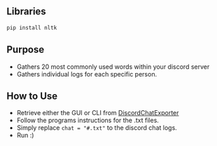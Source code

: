 ## Libraries
``` Python
pip install nltk
```

## Purpose
- Gathers 20 most commonly used words within your discord server
- Gathers individual logs for each specific person.



## How to Use
- Retrieve either the GUI or CLI from [DiscordChatExporter](https://github.com/Tyrrrz/DiscordChatExporter)
- Follow the programs instructions for the .txt files.
- Simply replace ``` chat = "#.txt" ``` to the discord chat logs.
- Run :)

